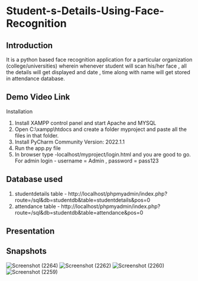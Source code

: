 # Student-s-Details-Using-Face-Recognition

## Introduction
It is a python based face recognition application for a particular organization (college/universities) wherein whenever student will scan his/her face , all the details will get displayed and date , time along with name will get stored in attendance database.
## Demo Video Link
Installation
1) Install XAMPP control panel and start Apache and MYSQL 
2) Open C:\xampp\htdocs and create a folder myproject and paste all the files in that folder.
3) Install PyCharm Community Version: 2022.1.1
4) Run the app.py file
5) In browser type -localhost/myproject/login.html  and you are good to go.
   For admin login - username = Admin , password = pass123
## Database used
1) studentdetails table - http://localhost/phpmyadmin/index.php?route=/sql&db=studentdb&table=studentdetails&pos=0
2) attendance table - http://localhost/phpmyadmin/index.php?route=/sql&db=studentdb&table=attendance&pos=0
## Presentation
## Snapshots
![Screenshot (2264)](https://github.com/user-attachments/assets/f286effd-745f-44b0-80d8-6cd35d6d720a)
![Screenshot (2262)](https://github.com/user-attachments/assets/74c25f0c-6f28-462d-a41f-973d2ded4981)
![Screenshot (2260)](https://github.com/user-attachments/assets/8cc1eacd-cb1b-4f5d-ae41-e60d7e526759)
![Screenshot (2259)](https://github.com/user-attachments/assets/1d5528ce-26b3-4b14-bcf3-8a260a0e0ed8)

